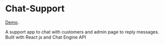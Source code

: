 # Chat-Support

[Demo](https://support-chat-app.netlify.app/).

A support app to chat with customers and admin page to reply messages.
Built with React js and Chat Engine API
